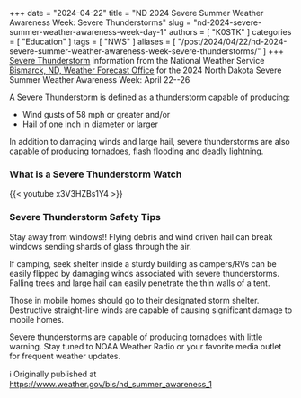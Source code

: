 +++
date = "2024-04-22"
title = "ND 2024 Severe Summer Weather Awareness Week: Severe Thunderstorms"
slug = "nd-2024-severe-summer-weather-awareness-week-day-1"
authors = [ "K0STK" ]
categories = [ "Education" ]
tags = [ "NWS" ]
 aliases = [ "/post/2024/04/22/nd-2024-severe-summer-weather-awareness-week-severe-thunderstorms/" ]
+++
[Severe Thunderstorm](https://www.weather.gov/bis/nd_summer_awareness_1)
information from the National Weather Service
[Bismarck, ND, Weather Forecast Office](https://www.weather.gov/bis/) for 
the 2024 North Dakota Severe Summer Weather Awareness Week: April 22--26
<!--more-->

A Severe Thunderstorm is defined as a thunderstorm capable of producing:

* Wind gusts of 58 mph or greater and/or
* Hail of one inch in diameter or larger

In addition to damaging winds and large hail, severe thunderstorms
are also capable of producing tornadoes, flash flooding and deadly
lightning.

### What is a Severe Thunderstorm Watch

{{< youtube x3V3HZBs1Y4 >}}

### Severe Thunderstorm Safety Tips

Stay away from windows!! Flying debris and wind driven hail can break
windows sending shards of glass through the air.

If camping, seek shelter inside a sturdy building as campers/RVs can be
easily flipped by damaging winds associated with severe thunderstorms.
Falling trees and large hail can easily penetrate the thin walls of a
tent.

Those in mobile homes should go to their designated storm shelter.
Destructive straight-line winds are capable of causing significant
damage to mobile homes.

Severe thunderstorms are capable of producing tornadoes with little
warning. Stay tuned to NOAA Weather Radio or your favorite media outlet
for frequent weather updates.

:information_source: Originally published at https://www.weather.gov/bis/nd_summer_awareness_1
